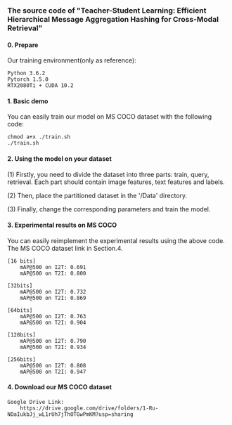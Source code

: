 ### The source code of "Teacher-Student Learning: Efficient Hierarchical Message Aggregation Hashing for Cross-Modal Retrieval"

#### 0. Prepare

Our training environment(only as reference):
    
    Python 3.6.2
    Pytorch 1.5.0
    RTX2080Ti + CUDA 10.2

#### 1. Basic demo

You can easily train our model on MS COCO dataset with the following code:

    chmod a+x ./train.sh
    ./train.sh

#### 2. Using the model on your dataset

(1) Firstly, you need to divide the dataset into three parts: train, query, retrieval. Each part should contain image features, text features and labels.

(2) Then, place the partitioned dataset in the '/Data' directory.

(3) Finally, change the corresponding parameters and train the model.

#### 3. Experimental results on MS COCO

You can easily reimplement the experimental results using the above code. The MS COCO dataset link in Section.4.
    
    [16 bits]
        mAP@500 on I2T: 0.691
        mAP@500 on T2I: 0.800
    
    [32bits]
        mAP@500 on I2T: 0.732
        mAP@500 on T2I: 0.869
    
    [64bits]
        mAP@500 on I2T: 0.763
        mAP@500 on T2I: 0.904
    
    [128bits]
        mAP@500 on I2T: 0.790
        mAP@500 on T2I: 0.934
    
    [256bits]
        mAP@500 on I2T: 0.808
        mAP@500 on T2I: 0.947
    
#### 4. Download our MS COCO dataset
        
    Google Drive Link:
        https://drive.google.com/drive/folders/1-Ru-NOaIukbJj_wL1rUh7jThOTGwPmKM?usp=sharing
        